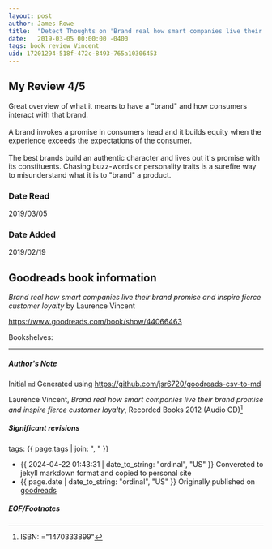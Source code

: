 ```yaml
---
layout: post
author: James Rowe
title:  "Detect Thoughts on 'Brand real how smart companies live their brand promise and inspire fierce customer loyalty'"
date:   2019-03-05 00:00:00 -0400
tags: book review Vincent 
uid: 17201294-518f-472c-8493-765a10306453
---
```


<!-- highly dependent on how you personally use jekyll templates, and how you want this to show up -->
<!-- escape any jekyll keys with double brackets -->

## My Review 4/5

Great overview of what it means to have a "brand" and how consumers interact with that brand.<br/><br/>A brand invokes a promise in consumers head and it builds equity when the experience exceeds the expectations of the consumer.<br/><br/>The best brands build an authentic character and lives out it's promise with its constituents. Chasing buzz-words or personality traits is a surefire way to misunderstand what it is to "brand" a product.

### Date Read
2019/03/05

### Date Added
2019/02/19

## Goodreads book information

*Brand real how smart companies live their brand promise and inspire fierce customer loyalty* by Laurence Vincent

https://www.goodreads.com/book/show/44066463

Bookshelves: 

---

##### Author's Note

Initial `md` Generated using https://github.com/jsr6720/goodreads-csv-to-md

Laurence Vincent, *Brand real how smart companies live their brand promise and inspire fierce customer loyalty*,  Recorded Books 2012 (Audio CD)[^1]

##### Significant revisions

tags: {{ page.tags | join: ", " }} <!-- todo move this somewhere -->

- {{ 2024-04-22 01:43:31 | date_to_string: "ordinal", "US" }} Convereted to jekyll markdown format and copied to personal site
- {{ page.date | date_to_string: "ordinal", "US" }} Originally published on [goodreads](https://www.goodreads.com)

##### EOF/Footnotes

[^1]: ISBN: ="1470333899"